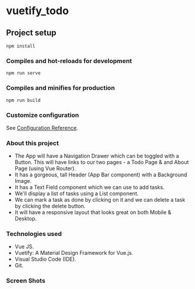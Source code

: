 # vuetify_todo

## Project setup
```
npm install
```

### Compiles and hot-reloads for development
```
npm run serve
```

### Compiles and minifies for production
```
npm run build
```

### Customize configuration
See [Configuration Reference](https://cli.vuejs.org/config/).

### About this project
* The App will have a Navigation Drawer which can be toggled with a Button. This will have links to our two pages - a Todo Page & and About Page (using Vue Router). 
* It has a gorgeous, tall Header (App Bar component) with a Background Image.
* It has a Text Field component which we can use to add tasks.
* We'll display a list of tasks using a List component.
* We can mark a task as done by clicking on it and we can delete a task by clicking the delete button.
* It will have a responsive layout that looks great on both Mobile & Desktop.

### Technologies used
* Vue JS.
* Vuetify: A Material Design Framework for Vue.js.
* Visual Studio Code (IDE).
* Git.

### Screen Shots




